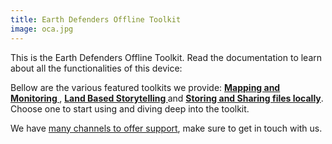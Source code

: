```yaml
---
title: Earth Defenders Offline Toolkit
image: oca.jpg
---
```


This is the Earth Defenders Offline Toolkit. Read the documentation to learn about all the functionalities of this device:

<app-button :nomargin="true" localurl=":8086/all/https://docs.earthdefenderstoolkit.com/device-usage/first-steps" text="Read documentation"></app-button>

Bellow are the various featured toolkits we provide: **[Mapping and Monitoring
](/mapping-and-monitoring)**, **[Land Based Storytelling
](/geo-storytelling)** and **[Storing and Sharing files locally](/storing-sharing)**. Choose one to start using and diving deep into the toolkit.

We have [many channels to offer support](#support-and-contributing), make sure to get in touch with us.
